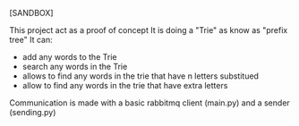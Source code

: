 [SANDBOX]

This project act as a proof of concept 
It is doing a "Trie" as know as "prefix tree"
It can:
- add any words to the Trie
- search any words in the Trie
- allows to find any words in the trie that have n letters substitued
- allow to find any words in the trie that have extra letters 

Communication is made with a basic rabbitmq client (main.py) and a sender (sending.py)
